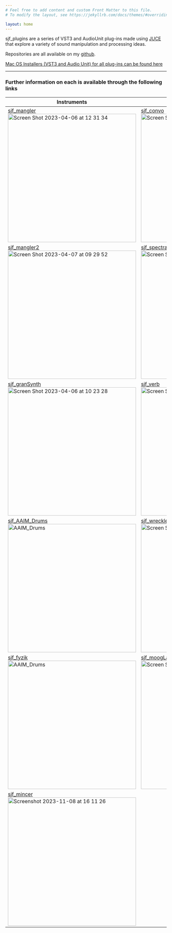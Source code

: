 ```yaml
---
# Feel free to add content and custom Front Matter to this file.
# To modify the layout, see https://jekyllrb.com/docs/themes/#overriding-theme-defaults

layout: home
---
```


sjf_plugins are a series of VST3 and AudioUnit plug-ins made using [JUCE](https://juce.com/) that explore a variety of sound manipulation and processing ideas. 

Repositories are all available on my [github](https://github.com/simohnf?tab=repositories).

[Mac OS Installers (VST3 and Audio Unit) for all plug-ins can be found here](https://drive.google.com/drive/folders/1piEnl876RCiykb0to32ifza1FNUnVpKk?usp=sharing)

---

### Further information on each is available through the following links


Instruments               | Effects               
--------------------- | --------------------- 
[sjf_mangler](/plug-ins/sjf_mangler/)  <br>[<img width="400" alt="Screen Shot 2023-04-06 at 12 31 34" src="https://user-images.githubusercontent.com/12850558/230364601-a87b34b5-8e3a-4db9-b677-1b04cfa8411b.png">](/plug-ins/sjf_mangler/)                 |  [sjf_convo](/plug-ins/sjf_convo/) <br> [<img width="400" alt="Screen Shot 2023-04-28 at 09 44 11" src="https://user-images.githubusercontent.com/12850558/235100836-e2efa1fc-10b8-4c5a-b70d-19d92d01397e.png">](/plug-ins/sjf_convo/)          
[sjf_mangler2](/plug-ins/sjf_mangler2/)<br>[<img width="400" alt="Screen Shot 2023-04-07 at 09 29 52" src="https://user-images.githubusercontent.com/12850558/230573405-45e877fa-a7f7-4dd2-87c6-d462deee9399.png">](/plug-ins/sjf_mangler2/) | [sjf_spectralProcessor](/plug-ins/sjf_spectralProcessor/)<br> [<img width="400" alt="Screen Shot 2023-04-06 at 13 46 20" src="https://user-images.githubusercontent.com/12850558/230382693-e42f22fa-82cd-414d-ad8a-54456e62c52c.png">](/plug-ins/sjf_spectralProcessor/) 
[sjf_granSynth](/plug-ins/sjf_granSynth/)<br>[<img width="400" alt="Screen Shot 2023-04-06 at 10 23 28" src="https://user-images.githubusercontent.com/12850558/230367261-063c02da-9d4b-4e89-8d40-2b4df72ec534.png">](/plug-ins/sjf_granSynth/) | [sjf_verb](/plug-ins/sjf_verb/) <br>[<img width="400" alt="Screen Shot 2023-04-06 at 12 38 30" src="https://user-images.githubusercontent.com/12850558/230365942-f94128f9-32ae-4d48-92de-47f7e8015ffc.png">](/plug-ins/sjf_verb/) 
[sjf_AAIM_Drums](/plug-ins/sjf_AAIM_Drums) <br> [<img width="400" alt="AAIM_Drums" src="https://github.com/simohnf/simohnf.github.io/assets/12850558/c661285b-4127-4198-bae9-7d00086f901b">](/plug-ins/sjf_AAIM_Drums) | [sjf_wrecklessDelay](/plug-ins/sjf_wrecklessDelay/) <br> [<img width="400" alt="Screen Shot 2023-04-06 at 12 39 51" src="https://user-images.githubusercontent.com/12850558/230366209-76841986-428c-4ed9-987a-16a6ea09bb3f.png">](/plug-ins/sjf_wrecklessDelay/) 
 [sjf_fyzik](/plug-ins/sjf_fyzik) <br> [<img width="400" alt="AAIM_Drums" src="https://github.com/simohnf/simohnf.github.io/assets/12850558/1fb91e8e-37f6-49ab-8d03-4779b3ea3c75">](/plug-ins/sjf_fyzik)  | [sjf_moogLadder](/plug-ins/sjf_moogLadder/) <br> [<img width="400" alt="Screen Shot 2023-04-06 at 12 51 37" src="https://user-images.githubusercontent.com/12850558/230369629-be0ecc8a-e1bd-495b-9b04-94d4cb9760fd.png">](/plug-ins/sjf_moogLadder/)     
 | [sjf_mincer](/plug-ins/sjf_mincer/) <br> [<img width="400" alt="Screenshot 2023-11-08 at 16 11 26" src="https://github.com/simohnf/simohnf.github.io/assets/12850558/1339864c-415b-4307-9da5-ea761956ad65">](/plug-ins/sjf_mincer/)   




